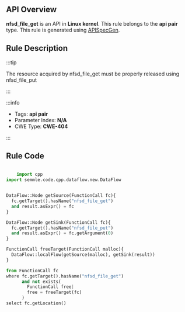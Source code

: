 ---
---


## API Overview
**nfsd_file_get** is an API in **Linux kernel**. This rule belongs to the **api pair** type. This rule is generated using [APISpecGen](../../tools/APISpecGen).
## Rule Description

:::tip

The resource acquired by nfsd_file_get must be properly released using nfsd_file_put

:::

:::info

- Tags: **api pair**
- Parameter Index: **N/A**
- CWE Type: **CWE-404**

:::

## Rule Code
```python

    import cpp
import semmle.code.cpp.dataflow.new.DataFlow


DataFlow::Node getSource(FunctionCall fc){
  fc.getTarget().hasName("nfsd_file_get")
  and result.asExpr() = fc
}

DataFlow::Node getSink(FunctionCall fc){
  fc.getTarget().hasName("nfsd_file_put")
  and result.asExpr() = fc.getArgument(0)
}

FunctionCall freeTarget(FunctionCall malloc){
  DataFlow::localFlow(getSource(malloc), getSink(result))
}

from FunctionCall fc
where fc.getTarget().hasName("nfsd_file_get")
      and not exists(
        FunctionCall free| 
        free = freeTarget(fc)
      )
select fc.getLocation()

    
```